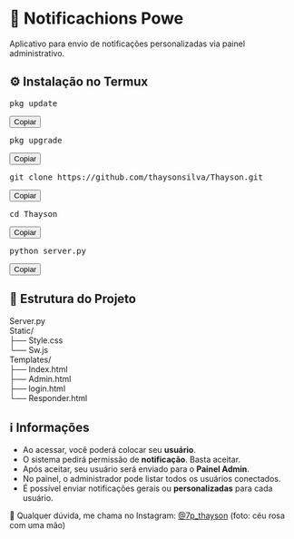  <h1>📌 Notificachions Powe</h1>
  <p>Aplicativo para envio de notificações personalizadas via painel administrativo.</p>

  <h2>⚙️ Instalação no Termux</h2>
  <div class="command">
    <pre id="c1">pkg update</pre>
    <button onclick="copyText('c1')">Copiar</button>
  </div>
  <div class="command">
    <pre id="c2">pkg upgrade</pre>
    <button onclick="copyText('c2')">Copiar</button>
  </div>
  <div class="command">
    <pre id="c3">git clone https://github.com/thaysonsilva/Thayson.git</pre>
    <button onclick="copyText('c3')">Copiar</button>
  </div>
  <div class="command">
    <pre id="c4">cd Thayson</pre>
    <button onclick="copyText('c4')">Copiar</button>
  </div>
  <div class="command">
    <pre id="c5">python server.py</pre>
    <button onclick="copyText('c5')">Copiar</button>
  </div>

  <h2>📂 Estrutura do Projeto</h2>
  <div class="structure">
    Server.py <br>
    Static/<br>
    ├── Style.css<br>
    └── Sw.js<br>
    Templates/<br>
    ├── Index.html<br>
    ├── Admin.html<br>
    ├── login.html<br>
    └── Responder.html<br>
  </div>

  <h2>ℹ️ Informações</h2>
  <ul>
    <li>Ao acessar, você poderá colocar seu <strong>usuário</strong>.</li>
    <li>O sistema pedirá permissão de <strong>notificação</strong>. Basta aceitar.</li>
    <li>Após aceitar, seu usuário será enviado para o <strong>Painel Admin</strong>.</li>
    <li>No painel, o administrador pode listar todos os usuários conectados.</li>
    <li>É possível enviar notificações gerais ou <strong>personalizadas</strong> para cada usuário.</li>
  </ul>

  <footer>
    <p>💬 Qualquer dúvida, me chama no Instagram: 
      <a href="https://instagram.com/7p_thayson" target="_blank">@7p_thayson</a>  
      (foto: céu rosa com uma mão)
